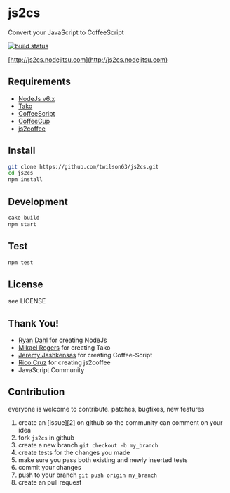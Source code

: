 # js2cs

Convert your JavaScript to CoffeeScript

[![build
status](https://secure.travis-ci.org/twilson63/js2cs.png)](http://travis-ci.org/twilson63/js2cs)

[http://js2cs.nodejitsu.com](http://js2cs.nodejitsu.com)

## Requirements

* [NodeJs v6.x](http://nodejs.org)
* [Tako](https://github.com/mikeal/tako)
* [CoffeeScript](http://coffeescript.org)
* [CoffeeCup](http://coffeecup-docs.nodejitsu.com/)
* [js2coffee](https://github.com/rstacruz/js2coffee)

## Install

``` sh
git clone https://github.com/twilson63/js2cs.git
cd js2cs
npm install
```

## Development

``` sh
cake build
npm start
```

## Test

``` sh
npm test
```

## License

see LICENSE

## Thank You!

* [Ryan Dahl](http://coderwall.com/ry) for creating NodeJs
* [Mikael Rogers](http://coderwall.com/mikeal) for creating Tako
* [Jeremy Jashkensas](http://coderwall.com/jashkenas) for creating Coffee-Script
* [Rico Cruz](http://coderwall.com/rstacruz) for creating js2coffee
* JavaScript Community 

## Contribution

everyone is welcome to contribute. patches, bugfixes, new features

1. create an [issue][2] on github so the community can comment on your idea
2. fork `js2cs` in github
3. create a new branch `git checkout -b my_branch`
4. create tests for the changes you made
5. make sure you pass both existing and newly inserted tests
6. commit your changes
7. push to your branch `git push origin my_branch`
8. create an pull request
